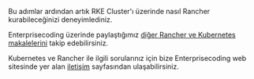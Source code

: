 Bu adımlar ardından artık RKE Cluster'ı üzerinde nasıl Rancher kurabileceğinizi deneyimlediniz.

Enterprisecoding üzerinde paylaştığımız [diğer Rancher ve Kubernetes makalelerini](http://www.enterprisecoding.com/post/tag/kubernetes) takip edebilirsiniz.

Kubernetes ve Rancher ile ilgili sorularınız için bize Enterprisecoding web sitesinde yer alan [iletişim](https://enterprisecoding.com/iletisim/) sayfasından ulaşabilirsiniz.